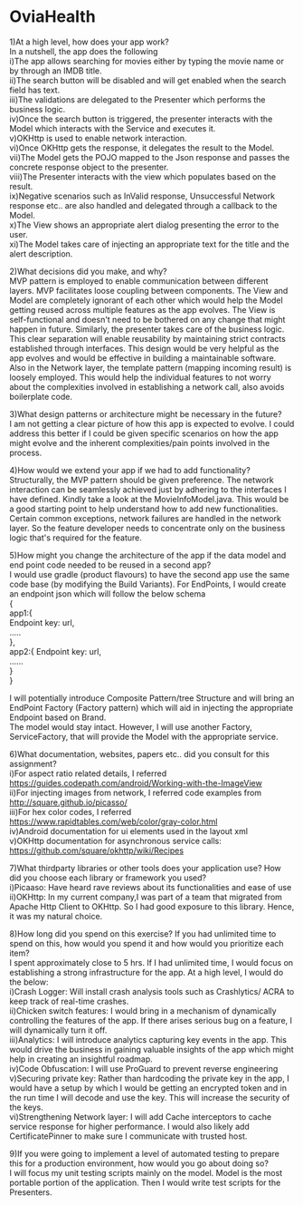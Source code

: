 # OviaHealth
1)At a high level, how does your app work?<br />
In a nutshell, the app does the following<br />
i)The app allows searching for movies either by typing the movie name or by through an IMDB title.<br />
ii)The search button will be disabled and will get enabled when the search field has text.<br />
iii)The validations are delegated to the Presenter which performs the business logic.<br />
iv)Once the search button is triggered, the presenter interacts with the Model which interacts with the Service and executes it.<br /> 
v)OKHttp is used to enable network interaction.<br />
vi)Once OKHttp gets the response, it delegates the result to the Model.<br />
vii)The Model gets the POJO mapped to the Json response and passes the concrete response object to the presenter.<br />
viii)The Presenter interacts with the view which populates based on the result.<br />
ix)Negative scenarios such as InValid response, Unsuccessful Network response etc.. are also handled and delegated through a callback to the Model.<br />
x)The View shows an appropriate alert dialog presenting the error to the user.<br />
xi)The Model takes care of injecting an appropriate text for the title and the alert description.<br />

2)What decisions did you make, and why?<br />
MVP pattern is employed to enable communication between different layers. MVP facilitates loose coupling between components. The View and Model are completely ignorant of each other which would help the Model getting reused across multiple features as the app evolves. The View is self-functional and doesn't need to be bothered on any change that might happen in future. Similarly, the presenter takes care of the business logic. This clear separation will enable reusability by maintaining strict contracts established through interfaces. This design would be very helpful as the app evolves and would be effective in building a maintainable software.<br />
Also in the Network layer, the template pattern (mapping incoming result) is loosely employed. This would help the individual features to not worry about the complexities involved in establishing a network call, also avoids boilerplate code.<br />

3)What design patterns or architecture might be necessary in the future?<br />
I am not getting a clear picture of how this app is expected to evolve. I could address this better if I could be given specific scenarios on how the app might evolve and the inherent complexities/pain points involved in the process.<br />

4)How would we extend your app if we had to add functionality?<br />
Structurally, the MVP pattern should be given preference. The network interaction can be seamlessly achieved just by adhering to the interfaces I have defined. Kindly take a look at the MovieInfoModel.java. This would be a good starting point to help understand how to add new functionalities. Certain common exceptions, network failures are handled in the network layer. So the feature developer needs to concentrate only on the business logic that's required for the feature.<br />

5)How might you change the architecture of the app if the data model and end point code needed to be reused in a second app?<br />
I would use gradle (product flavours) to have the second app use the same code base (by modifying the Build Variants). For EndPoints, I would create an endpoint json which will follow the below schema<br />
{<br />
  app1:{<br />
             Endpoint key: url,<br />
            .....<br />
            },<br />
    app2:{
          Endpoint key: url,<br />
         ......<br />
            }<br />
}<br />

I will potentially introduce Composite Pattern/tree Structure and will bring an EndPoint Factory (Factory pattern) which will aid in injecting the appropriate Endpoint based on Brand.<br />
The model would stay intact. However, I will use another Factory, ServiceFactory, that will provide the Model with the appropriate service.<br />
 
6)What documentation, websites, papers etc.. did you consult for this assignment?<br />
i)For aspect ratio related details, I referred https://guides.codepath.com/android/Working-with-the-ImageView<br />
ii)For injecting images from network, I referred code examples from<br />
http://square.github.io/picasso/<br />
iii)For hex color codes, I referred https://www.rapidtables.com/web/color/gray-color.html<br />
iv)Android documentation for ui elements used in the layout xml<br />
v)OKHttp documentation for asynchronous service calls: https://github.com/square/okhttp/wiki/Recipes<br />

7)What third­party libraries or other tools does your application use? How did you choose each library or framework you used?<br /> 
i)Picaaso: Have heard rave reviews about its functionalities and ease of use<br />
ii)OKHttp: In my current company,I was part of a team that migrated from Apache Http Client to OKHttp. So I had good exposure to this library. Hence, it was my natural choice.<br />

8)How long did you spend on this exercise? If you had unlimited time to spend on this, how would you spend it and how would you prioritize each item?<br />
I spent approximately close to 5 hrs. If I had unlimited time, I would focus on establishing a strong infrastructure for the app. At a high level, I would do the below:<br />
i)Crash Logger: Will install crash analysis tools such as Crashlytics/ ACRA to keep track of real-time crashes.<br />
ii)Chicken switch features: I would bring in a mechanism of dynamically controlling the features of the app. If there arises serious bug on a feature, I will dynamically turn it off.<br />
iii)Analytics: I will introduce analytics capturing key events in the app. This would drive the business in gaining valuable insights of the app which might help in creating an insightful roadmap.<br />
iv)Code Obfuscation: I will use ProGuard to prevent reverse engineering<br />
v)Securing private key: Rather than hardcoding the private key in the app, I would have a setup by which I would be getting an encrypted token and in the run time I will decode and use the key. This will increase the security of the keys.<br />
vi)Strengthening Network layer: I will add Cache interceptors to cache service response for higher performance. I would also likely add CertificatePinner to make sure I communicate with trusted host.<br />

9)If you were going to implement a level of automated testing to prepare this for a production environment, how would you go about doing so?<br />
I will focus my unit testing scripts mainly on the model. Model is the most portable portion of the application. Then I would write test scripts for the Presenters.<br />
